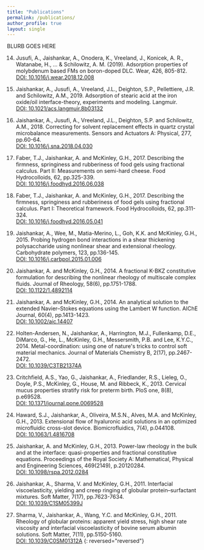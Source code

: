 ```yaml
---
title: "Publications"
permalink: /publications/
author_profile: true
layout: single
---
```


BLURB GOES HERE

14. Jusufi, A., Jaishankar, A., Onodera, K., Vreeland, J., Konicek, A. R., Watanabe, H., ... & Schilowitz, A. M. (2019). Adsorption properties of molybdenum based FMs on boron-doped DLC. Wear, 426, 805-812.
<br>[DOI: 10.1016/j.wear.2018.12.008](https://doi.org/10.1016/j.wear.2018.12.008)

13. Jaishankar, A., Jusufi, A., Vreeland, J.L., Deighton, S.P., Pellettiere, J.R. and Schilowitz, A.M., 2019. Adsorption of stearic acid at the iron oxide/oil interface-theory, experiments and modeling. Langmuir. 
<br>[DOI: 10.1021/acs.langmuir.8b03132](https://doi.org/10.1021/acs.langmuir.8b03132)

12. Jaishankar, A., Jusufi, A., Vreeland, J.L., Deighton, S.P. and Schilowitz, A.M., 2018. Correcting for solvent replacement effects in quartz crystal microbalance measurements. Sensors and Actuators A: Physical, 277, pp.60-64.
<br>[DOI: 10.1016/j.sna.2018.04.030](https://doi.org/10.1016/j.sna.2018.04.030)

11. Faber, T.J., Jaishankar, A. and McKinley, G.H., 2017. Describing the firmness, springiness and rubberiness of food gels using fractional calculus. Part II: Measurements on semi-hard cheese. Food Hydrocolloids, 62, pp.325-339.
<br>[DOI: 10.1016/j.foodhyd.2016.06.038](https://doi.org/10.1016/j.foodhyd.2016.06.038)

10. Faber, T.J., Jaishankar, A. and McKinley, G.H., 2017. Describing the firmness, springiness and rubberiness of food gels using fractional calculus. Part I: Theoretical framework. Food Hydrocolloids, 62, pp.311-324.
<br>[DOI: 10.1016/j.foodhyd.2016.05.041](https://doi.org/10.1016/j.foodhyd.2016.05.041)

9. Jaishankar, A., Wee, M., Matia-Merino, L., Goh, K.K. and McKinley, G.H., 2015. Probing hydrogen bond interactions in a shear thickening polysaccharide using nonlinear shear and extensional rheology. Carbohydrate polymers, 123, pp.136-145.
<br>[DOI: 10.1016/j.carbpol.2015.01.006](https://doi.org/10.1016/j.carbpol.2015.01.006)

8. Jaishankar, A. and McKinley, G.H., 2014. A fractional K-BKZ constitutive formulation for describing the nonlinear rheology of multiscale complex fluids. Journal of Rheology, 58(6), pp.1751-1788.
<br>[DOI: 10.1122/1.4892114](https://doi.org/10.1122/1.4892114)

7. Jaishankar, A. and McKinley, G.H., 2014. An analytical solution to the extended Navier–Stokes equations using the Lambert W function. AIChE Journal, 60(4), pp.1413-1423.
<br>[DOI: 10.1002/aic.14407](https://doi.org/10.1002/aic.14407)

6. Holten-Andersen, N., Jaishankar, A., Harrington, M.J., Fullenkamp, D.E., DiMarco, G., He, L., McKinley, G.H., Messersmith, P.B. and Lee, K.Y.C., 2014. Metal-coordination: using one of nature's tricks to control soft material mechanics. Journal of Materials Chemistry B, 2(17), pp.2467-2472.
<br>[DOI: 10.1039/C3TB21374A](https://10.1039/C3TB21374A)

5. Critchfield, A.S., Yao, G., Jaishankar, A., Friedlander, R.S., Lieleg, O., Doyle, P.S., McKinley, G., House, M. and Ribbeck, K., 2013. Cervical mucus properties stratify risk for preterm birth. PloS one, 8(8), p.e69528.
<br>[DOI: 10.1371/journal.pone.0069528](https://doi.org/10.1371/journal.pone.0069528)

4. Haward, S.J., Jaishankar, A., Oliveira, M.S.N., Alves, M.A. and McKinley, G.H., 2013. Extensional flow of hyaluronic acid solutions in an optimized microfluidic cross-slot device. Biomicrofluidics, 7(4), p.044108.
<br>[DOI: 10.1063/1.4816708](https://doi.org/10.1063/1.4816708)

3. Jaishankar, A. and McKinley, G.H., 2013. Power-law rheology in the bulk and at the interface: quasi-properties and fractional constitutive equations. Proceedings of the Royal Society A: Mathematical, Physical and Engineering Sciences, 469(2149), p.20120284.
<br>[DOI: 10.1098/rspa.2012.0284](https://doi.org/10.1098/rspa.2012.0284)

2. Jaishankar, A., Sharma, V. and McKinley, G.H., 2011. Interfacial viscoelasticity, yielding and creep ringing of globular protein–surfactant mixtures. Soft Matter, 7(17), pp.7623-7634.
<br>[DOI: 10.1039/C1SM05399J](https://10.1039/C1SM05399J)

1. Sharma, V., Jaishankar, A., Wang, Y.C. and McKinley, G.H., 2011. Rheology of globular proteins: apparent yield stress, high shear rate viscosity and interfacial viscoelasticity of bovine serum albumin solutions. Soft Matter, 7(11), pp.5150-5160.
<br>[DOI: 10.1039/C0SM01312A](https://10.1039/C0SM01312A)
{: reversed="reversed"}

